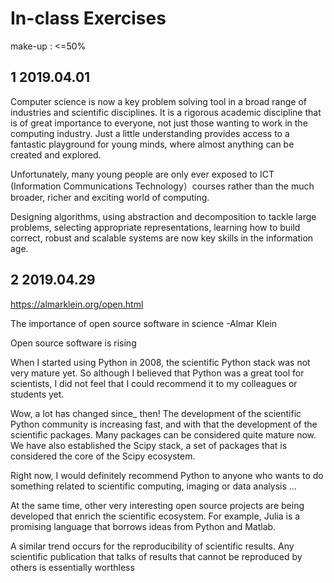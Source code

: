 # In-class Exercises

make-up : <=50%

## 1 2019.04.01

 Computer science is now a key problem solving tool in a broad range of industries and scientific disciplines. It is a rigorous academic discipline that is of great importance to everyone, not just those wanting to work in the computing industry. Just a little understanding provides access to a fantastic playground for young minds, where almost anything can be created and explored.   

 Unfortunately, many young people are only ever exposed to ICT (Information Communications Technology）courses rather than the much broader, richer and exciting world of computing. 

 Designing algorithms, using abstraction and decomposition to tackle large problems, selecting appropriate representations, learning how to build correct, robust and scalable systems are now key skills in the information age.

## 2 2019.04.29

https://almarklein.org/open.html

The importance of open source software in science -Almar Klein

Open source software is rising

When I started using Python in 2008, the scientific Python stack was not very mature yet. So although I believed that Python was a great tool for scientists, I did not feel that I could recommend it to my colleagues or students yet.

Wow, a lot has changed since_ then! The development of the scientific Python community is increasing fast, and with that the development of the scientific packages. Many packages can be considered quite mature now. We have also established the Scipy stack, a set of packages that is considered the core of the Scipy ecosystem.
 
Right now, I would definitely recommend Python to anyone who wants to do something related to scientific computing, imaging or data analysis ...
  
At the same time, other very interesting open source projects are being developed that enrich the scientific ecosystem. For example, Julia is a promising language that borrows ideas from Python and Matlab.
 
A similar trend occurs for the reproducibility of scientific results. Any scientific publication that talks of results that cannot be reproduced by others is essentially worthless


